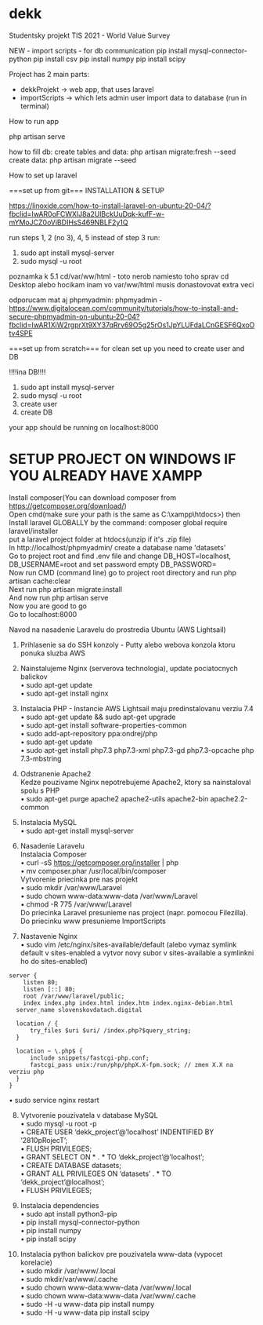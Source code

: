 # dekk
Studentsky projekt TIS 2021 - World  Value Survey

NEW - import scripts - for db communication
pip install mysql-connector-python 
pip install csv
pip install numpy
pip install scipy

Project has 2 main parts:
- dekkProjekt -> web app, that uses laravel
- importScripts -> which lets admin user import data to database (run in terminal)

How to run app

php artisan serve

how to fill db:
create tables and data: php artisan migrate:fresh --seed
create data: php artisan migrate --seed

How to set up laravel

===set up from git===
INSTALLATION & SETUP

https://linoxide.com/how-to-install-laravel-on-ubuntu-20-04/?fbclid=IwAR0oFCWXlJ8a2UlBckUuDqk-kufF-w-mYMoJCZ0oViBDIHsS469NBLF2y1Q

run steps 1, 2 (no 3), 4, 5
instead of step 3 run: 
1. sudo apt install mysql-server
2. sudo mysql -u root

poznamka k 5.1 cd/var/ww/html - toto nerob
namiesto toho sprav cd Desktop alebo hocikam inam
vo var/ww/html musis donastovovat extra veci 

odporucam mat aj phpmyadmin:
phpmyadmin - https://www.digitalocean.com/community/tutorials/how-to-install-and-secure-phpmyadmin-on-ubuntu-20-04?fbclid=IwAR1XjW2rgprXt9XY37qRrv69O5g25rOs1JpYLUFdaLCnGESF6QxoOtv4SPE


===set up from scratch===
for clean set up you need to create user and DB

!!!!ina DB!!!!
1. sudo apt install mysql-server
2. sudo mysql -u root
3. create user 
4. create DB


your app should be running on localhost:8000



# SETUP PROJECT ON WINDOWS IF YOU ALREADY HAVE XAMPP

Install composer(You can download composer from https://getcomposer.org/download/)<br />
Open cmd(make sure your path is the same as C:\xampp\htdocs>) then<br />
Install laravel GLOBALLY by the command: composer global require laravel/installer<br />
put a laravel project folder at htdocs(unzip if it's .zip file)<br />
In http://localhost/phpmyadmin/ create a database name 'datasets'<br />
Go to project root and find .env file and change DB_HOST=localhost, DB_USERNAME=root and set password empty DB_PASSWORD=<br />
Now run CMD (command line) go to project root directory and run php artisan cache:clear<br />
Next run php artisan migrate:install<br />
And now run php artisan serve<br />
Now you are good to go<br />
Go to localhost:8000<br />



Navod na nasadenie Laravelu do prostredia Ubuntu (AWS Lightsail)

1. Prihlasenie sa do SSH konzoly - Putty alebo webova konzola ktoru ponuka sluzba AWS  
 
2. Nainstalujeme Nginx (serverova technologia), update pociatocnych balickov  
  •	sudo apt-get update  
  •	sudo apt-get install nginx  
  
3. Instalacia PHP - Instancie AWS Lightsail maju predinstalovanu verziu 7.4  
  •	sudo apt-get update && sudo apt-get upgrade   
  •	sudo apt-get install software-properties-common  
  •	sudo add-apt-repository ppa:ondrej/php  
  •	sudo apt-get update  
  •	sudo apt-get install php7.3 php7.3-xml php7.3-gd php7.3-opcache php 7.3-mbstring  
  
4. Odstranenie Apache2   
Kedze pouzivame Nginx nepotrebujeme Apache2, ktory sa nainstaloval spolu s PHP  
  •	sudo apt-get purge apache2 apache2-utils apache2-bin apache2.2-common  
  
5. Instalacia MySQL  
  •	sudo apt-get install mysql-server  
  
6. Nasadenie Laravelu  
Instalacia Composer  
  •	curl -sS https://getcomposer.org/installer | php  
  •	mv composer.phar /usr/local/bin/composer  
Vytvorenie priecinka pre nas projekt  
  •	sudo mkdir /var/www/Laravel  
  •	sudo chown www-data:www-data /var/www/Laravel  
  •	chmod -R 775 /var/www/Laravel  
Do priecinka Laravel presunieme nas project (napr. pomocou Filezilla). Do priecinku www presunieme ImportScripts  

  
7. Nastavenie Nginx  
  •	sudo vim /etc/nginx/sites-available/default (alebo vymaz symlink default v sites-enabled a vytvor novy subor v sites-available a symlinkni ho do sites-enabled)  
``` 
server {  
	listen 80;  
	listen [::] 80;  
	root /var/www/laravel/public;  
	index index.php index.html index.htm index.nginx-debian.html  
  server_name slovenskovdatach.digital  
  
  location / {  
	  try_files $uri $uri/ /index.php?$query_string;  
  }  

  location ~ \.php$ {  
	  include snippets/fastcgi-php.conf;  
	  fastcgi_pass unix:/run/php/phpX.X-fpm.sock; // zmen X.X na verziu php  
  }  
}
```   
  
  •	sudo service nginx restart  

8. Vytvorenie pouzivatela v database MySQL  
  •	sudo mysql -u root -p  
  •	CREATE USER ‘dekk_project’@’localhost’ INDENTIFIED BY ‘2810pRojecT’;  
  •	FLUSH PRIVILEGES;  
  •	GRANT SELECT ON * . * TO ‘dekk_project’@’localhost’;  
  •	CREATE DATABASE datasets;  
  •	GRANT ALL PRIVILEGES ON ‘datasets’ . * TO ‘dekk_project’@localhost’;  
  •	FLUSH PRIVILEGES;  
9. Instalacia dependencies    
  •	sudo apt install python3-pip  
  •	pip install mysql-connector-python  
  •	pip install numpy  
  •	pip install scipy  



10. Instalacia python balickov pre pouzivatela www-data (vypocet korelacie)  
  •	sudo mkdir /var/www/.local  
  •	sudo mkdir/var/www/.cache  
  •	sudo chown www-data:www-data /var/www/.local  
  •	sudo chown www-data:www-data /var/www/.cache  
  •	sudo -H -u www-data pip install numpy  
  •	sudo -H -u www-data pip install scipy  






